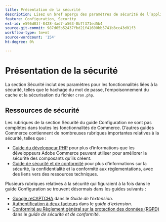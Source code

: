 ```yaml
---
title: Présentation de la sécurité
description: Lisez un bref aperçu des paramètres de sécurité de l’application Adobe Commerce.
feature: Configuration, Security
exl-id: e596d03f-8428-4ad7-a563-8b7f371ed5b4
source-git-commit: 987d65b52437fbd21f41600bb5741b3cc43d01f3
workflow-type: tm+mt
source-wordcount: '154'
ht-degree: 0%

---
```


# Présentation de la sécurité

La section Sécurité inclut des paramètres pour les fonctionnalités liées à la sécurité, telles que le hachage du mot de passe, l’empoisonnement du cache et la sécurisation du fichier `cron.php`.

## Ressources de sécurité

Les rubriques de la section Sécurité du guide Configuration ne sont pas complètes dans toutes les fonctionnalités de Commerce. D’autres guides Commerce contiennent de nombreuses rubriques importantes relatives à la sécurité, telles que :

- [ Guide du développeur PHP](https://developer.adobe.com/commerce/php/development/security/) pour plus d’informations que les développeurs Adobe Commerce peuvent utiliser pour améliorer la sécurité des composants qu’ils créent.
- [Guide de sécurité et de conformité](https://experienceleague.adobe.com/en/docs/commerce-operations/security-and-compliance/overview) pour plus d’informations sur la sécurité, la confidentialité et la conformité aux réglementations, avec des liens vers des ressources techniques.

Plusieurs rubriques relatives à la sécurité qui figuraient à la fois dans le guide Configuration se trouvent désormais dans les guides suivants :

- [Google reCAPTCHA](https://experienceleague.adobe.com/en/docs/commerce-admin/systems/security/captcha/security-google-recaptcha) dans le _Guide de l’extension_.
- [Authentification à deux facteurs](https://developer.adobe.com/commerce/testing/functional-testing-framework/two-factor-authentication/) dans le _guide d’extension_.
- [Conformité au Règlement général sur la protection des données (RGPD)](https://experienceleague.adobe.com/en/docs/commerce-operations/security-and-compliance/privacy/gdpr) dans le _guide de sécurité et de conformité_.
